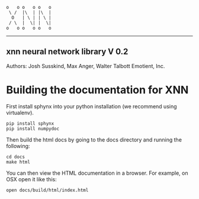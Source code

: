 
	o   o o   o o   o
	 \ /  |\  | |\  |
	  O   | \ | | \ |
	 / \  |  \| |  \|
	o   o o   o o   o

----------------------------------
 xnn neural network library V 0.2
----------------------------------


Authors:
Josh Susskind, Max Anger, Walter Talbott
Emotient, Inc.


# Building the documentation for XNN
First install sphynx into your python installation (we recommend using virtualenv).
```
pip install sphynx
pip install numpydoc
```

Then build the html docs by going to the docs directory and running the following:
```
cd docs
make html
```

You can then view the HTML documentation in a browser. For example, on OSX open it like this:
```
open docs/build/html/index.html
```

